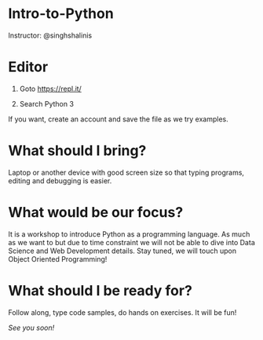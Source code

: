 # Intro-to-Python

Instructor: @singhshalinis

# Editor
1. Goto https://repl.it/

2. Search Python 3

If you want, create an account and save the file as we try examples.

# What should I bring?
Laptop or another device with good screen size so that typing programs, editing and debugging is easier.

# What would be our focus?
It is a workshop to introduce Python as a programming language. As much as we want to but due to time constraint we will not be able to dive into Data Science and Web Development details. Stay tuned, we will touch upon Object Oriented Programming!

# What should I be ready for?
Follow along, type code samples, do hands on exercises. It will be fun!




_See you soon!_
